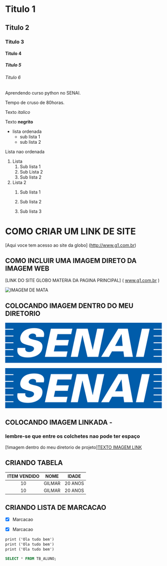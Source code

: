 # Titulo 1
## Titulo 2
### Titulo 3
#### Titulo 4
##### Titulo 5
###### Titulo 6

Aprendendo curso python no SENAI.

Tempo de cruso de 80horas.

Texto _italico_

Texto **negrito**

- lista ordenada
    - sub lista 1
    - sub lista 2

Lista nao ordenada
1. Lista
    1. Sub lista 1 
    2. Sub Lista 2
    3. Sub lista 2
2. Lista 2  
    1. Sub lista 1

    2. Sub lista 2
    3. Sub lista 3


# COMO CRIAR UM LINK DE SITE

[Aqui voce tem acesso ao site da globo] (http://www.g1.com.br)</br>


## COMO INCLUIR UMA IMAGEM DIRETO DA IMAGEM WEB

[LINK DO SITE GLOBO MATERIA DA PAGINA PRINCIPAL] ( www.g1.com.br )

![IMAGEM DE MATA]( https://s2-g1.glbimg.com/9u9n7Njcuxx_fhDfflha0WXot6U=/0x0:640x360/1080x608/smart/filters:max_age(3600)/https://i.s3.glbimg.com/v1/AUTH_59edd422c0c84a879bd37670ae4f538a/internal_photos/bs/2024/q/D/tqsZRgT6CB8hrzl1s5sw/12826158-640x360.jpg )


## COLOCANDO IMAGEM DENTRO DO MEU DIRETORIO 

![imagem dentro do meu diretorio de projeto](img\senai-logo.png)

![imagem dentro do meu diretorio de projeto](./img/senai-logo.png)

## COLOCANDO IMAGEM LINKADA - 
### lembre-se que entre os colchetes nao pode ter espaço

[!imagem dentro do meu diretorio de projeto][TEXTO IMAGEM LINK](./img/senai-logo.png)


## CRIANDO TABELA

|ITEM VENDIDO | NOME | IDADE|
|:-:|:-:|:-:|
10 | GILMAR | 20 ANOS
10 | GILMAR | 20 ANOS


## CRIANDO LISTA DE MARCACAO

- [x] Marcacao
- [x] Marcacao


```phyton
print ('Ola tudo bem')
print ('Ola tudo bem')
print ('Ola tudo bem')
```

```sql
SELECT * FROM TB_ALUNO;
```
